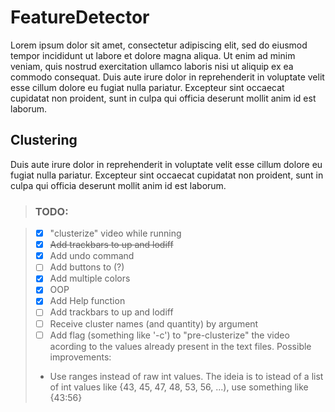 # FeatureDetector
Lorem ipsum dolor sit amet, consectetur adipiscing elit, sed do eiusmod tempor incididunt ut labore et dolore magna aliqua. Ut enim ad minim veniam, quis nostrud exercitation ullamco laboris nisi ut aliquip ex ea commodo consequat. Duis aute irure dolor in reprehenderit in voluptate velit esse cillum dolore eu fugiat nulla pariatur. Excepteur sint occaecat cupidatat non proident, sunt in culpa qui officia deserunt mollit anim id est laborum.
## Clustering
Duis aute irure dolor in reprehenderit in voluptate velit esse cillum dolore eu fugiat nulla pariatur. Excepteur sint occaecat cupidatat non proident, sunt in culpa qui officia deserunt mollit anim id est laborum.
> ### TODO:

> - [x] "clusterize" video while running 
> - [x] ~~Add trackbars to up and lodiff~~
> - [x] Add undo command 
> - [ ] Add buttons to (?) 
> - [x] Add multiple colors
> - [x] OOP
> - [x] Add Help function
> - [ ] Add trackbars to up and lodiff
> - [ ] Receive cluster names (and quantity) by argument
> - [ ] Add flag (something like '-c') to "pre-clusterize" the video acording to the values already present in the text files.
> Possible improvements:
> * Use ranges instead of raw int values. <CR> The ideia is to istead of a list of int values like {43, 45, 47, 48, 53, 56, ...), use something like {43:56}
